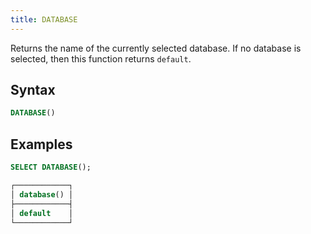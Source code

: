 ```yaml
---
title: DATABASE
---
```


Returns the name of the currently selected database. If no database is selected, then this function returns `default`.

## Syntax

```sql
DATABASE()
```

## Examples

```sql
SELECT DATABASE();

┌────────────┐
│ database() │
├────────────┤
│ default    │
└────────────┘
```